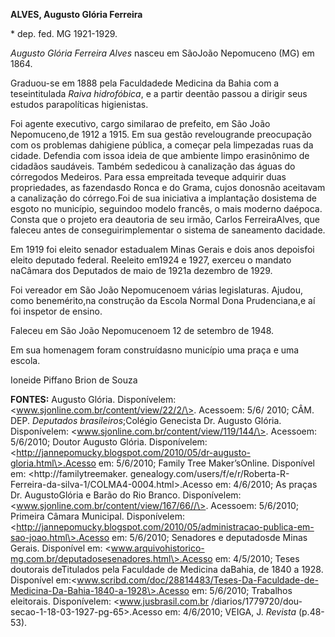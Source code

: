 **ALVES, Augusto Glória Ferreira**

\* dep. fed. MG 1921-1929.

*Augusto Glória Ferreira Alves* nasceu em SãoJoão Nepomuceno (MG) em
1864.

Graduou-se em 1888 pela Faculdadede Medicina da Bahia com a
teseintitulada *Raiva hidrofóbica*, e a partir deentão passou a dirigir
seus estudos parapolíticas higienistas.

Foi agente executivo, cargo similarao de prefeito, em São João
Nepomuceno,de 1912 a 1915. Em sua gestão revelougrande preocupação com
os problemas dahigiene pública, a começar pela limpezadas ruas da
cidade. Defendia com issoa ideia de que ambiente limpo erasinônimo de
cidadãos saudáveis. Também sededicou à canalização das águas do
córregodos Medeiros. Para essa empreitada teveque adquirir duas
propriedades, as fazendasdo Ronca e do Grama, cujos donosnão aceitavam a
canalização do córrego.Foi de sua iniciativa a implantação dosistema de
esgoto no município, seguindoo modelo francês, o mais moderno daépoca.
Consta que o projeto era deautoria de seu irmão, Carlos FerreiraAlves,
que faleceu antes de conseguirimplementar o sistema de saneamento
dacidade.

Em 1919 foi eleito senador estadualem Minas Gerais e dois anos depoisfoi
eleito deputado federal. Reeleito em1924 e 1927, exerceu o mandato
naCâmara dos Deputados de maio de 1921a dezembro de 1929.

Foi vereador em São João Nepomucenoem várias legislaturas. Ajudou, como
benemérito,na construção da Escola Normal Dona Prudenciana,e aí foi
inspetor de ensino.

Faleceu em São João Nepomucenoem 12 de setembro de 1948.

Em sua homenagem foram construídasno município uma praça e uma escola.

Ioneide Piffano Brion de Souza

**FONTES:** Augusto Glória. Disponívelem:
\<www.sjonline.com.br/content/view/22/2/\>. Acessoem: 5/6/ 2010; CÂM.
DEP. *Deputados brasileiros*;Colégio Genecista Dr. Augusto Glória.
Disponívelem: \<www.sjonline.com.br/content/view/119/144/\>. Acessoem:
5/6/2010; Doutor Augusto Glória. Disponívelem:
\<http://jannepomucky.blogspot.com/2010/05/dr-augusto-gloria.html\>.Acesso
em: 5/6/2010; Family Tree Maker’sOnline. Disponível em:
\<http://familytreemaker.
genealogy.com/users/f/e/r/Roberta-R-Ferreira-da-silva-1/COLMA4-0004.html\>.Acesso
em: 4/6/2010; As praças Dr. AugustoGlória e Barão do Rio Branco.
Disponívelem: \<www.sjonline.com.br/content/view/167/66//\>. Acessoem:
5/6/2010; Primeira Câmara Municipal. Disponívelem:
\<http://jannepomucky.blogspot.com/2010/05/administracao-publica-em-sao-joao.html\>.Acesso
em: 5/6/2010; Senadores e deputadosde Minas Gerais. Disponível em:
\<www.arquivohistorico-mg.com.br/deputadosesenadores.html\>.Acesso em:
4/5/2010; Teses doutorais deTitulados pela Faculdade de Medicina
daBahia, de 1840 a 1928. Disponível
em:\<www.scribd.com/doc/28814483/Teses-Da-Faculdade-de-Medicina-Da-Bahia-1840-a-1928\>.Acesso
em: 5/6/2010; Trabalhos eleitorais. Disponívelem: \<www.jusbrasil.com.br
/diarios/1779720/dou-secao-1-18-03-1927-pg-65\>.Acesso em: 4/6/2010;
VEIGA, J. *Revista* (p.48-53).
